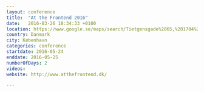 ```yaml
---
layout: conference
title:  "At the Frontend 2016"
date:   2016-03-26 18:34:33 +0100
location: https://www.google.se/maps/search/Tietgensgade%2065,%201704%20K%C3%B8benhavn%20V,%20Denmark
country: Danmark
city: København
categories: conference
startdate: 2016-05-24
enddate: 2016-05-25
numberOfDays: 2
videos:
website: http://www.atthefrontend.dk/

---
```

